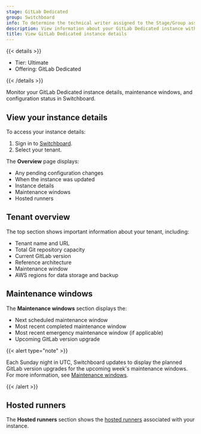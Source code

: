 ```yaml
---
stage: GitLab Dedicated
group: Switchboard
info: To determine the technical writer assigned to the Stage/Group associated with this page, see https://handbook.gitlab.com/handbook/product/ux/technical-writing/#assignments
description: View information about your GitLab Dedicated instance with Switchboard.
title: View GitLab Dedicated instance details
---
```


{{< details >}}

- Tier: Ultimate
- Offering: GitLab Dedicated

{{< /details >}}

Monitor your GitLab Dedicated instance details, maintenance windows, and configuration status in Switchboard.

## View your instance details

To access your instance details:

1. Sign in to [Switchboard](https://console.gitlab-dedicated.com/).
1. Select your tenant.

The **Overview** page displays:

- Any pending configuration changes
- When the instance was updated
- Instance details
- Maintenance windows
- Hosted runners

## Tenant overview

The top section shows important information about your tenant, including:

- Tenant name and URL
- Total Git repository capacity
- Current GitLab version
- Reference architecture
- Maintenance window
- AWS regions for data storage and backup

## Maintenance windows

The **Maintenance windows** section displays the:

- Next scheduled maintenance window
- Most recent completed maintenance window
- Most recent emergency maintenance window (if applicable)
- Upcoming GitLab version upgrade

{{< alert type="note" >}}

Each Sunday night in UTC, Switchboard updates to display the planned GitLab version upgrades for the upcoming week's maintenance windows. For more information, see [Maintenance windows](../dedicated/maintenance.md#maintenance-windows).

{{< /alert >}}

## Hosted runners

The **Hosted runners** section shows the [hosted runners](../dedicated/hosted_runners.md) associated with your instance.
